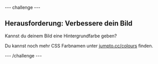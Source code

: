 --- challenge ---

## Herausforderung: Verbessere dein Bild

Kannst du deinem Bild eine Hintergrundfarbe geben?

Du kannst noch mehr CSS Farbnamen unter <a href="http://jumpto.cc/colours" target="_blank">jumpto.cc/colours</a> finden.

--- /challenge ---